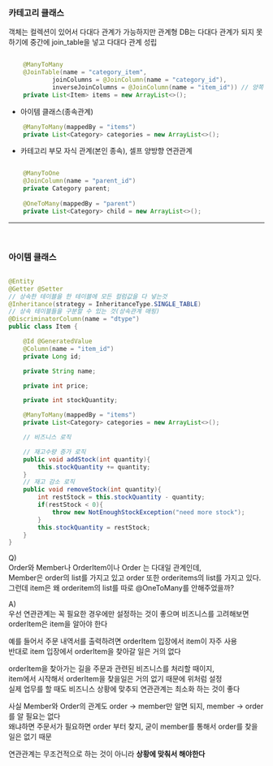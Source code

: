 ### 카테고리 클래스

객체는 컬렉션이 있어서 다대다 관계가 가능하지만 관계형 DB는 다대다 관계가 되지 못하기에 중간에 join_table을 넣고 다대다 관계 성립

```java

    @ManyToMany
    @JoinTable(name = "category_item",
            joinColumns = @JoinColumn(name = "category_id"),
            inverseJoinColumns = @JoinColumn(name = "item_id")) // 양쪽 다 id 매핑을 해줘야 한다
    private List<Item> items = new ArrayList<>();

```

- 아이템 클래스(종속관계)

```java
    @ManyToMany(mappedBy = "items")
    private List<Category> categories = new ArrayList<>();
```

- 카테고리 부모 자식 관계(본인 종속), 셀프 양방향 연관관계

```java

    @ManyToOne
    @JoinColumn(name = "parent_id")
    private Category parent;
    
    @OneToMany(mappedBy = "parent")
    private List<Category> child = new ArrayList<>();

```

---

<br/>

### 아이템 클래스

```java

@Entity
@Getter @Setter
// 상속한 테이블을 한 테이블에 모든 컬럼값을 다 넣는것
@Inheritance(strategy = InheritanceType.SINGLE_TABLE)
// 상속 테이블들을 구분할 수 있는 것(상속관계 매핑)
@DiscriminatorColumn(name = "dtype")
public class Item {

    @Id @GeneratedValue
    @Column(name = "item_id")
    private Long id;

    private String name;

    private int price;

    private int stockQuantity;

    @ManyToMany(mappedBy = "items")
    private List<Category> categories = new ArrayList<>();

    // 비즈니스 로직

    // 재고수량 증가 로직
    public void addStock(int quantity){
        this.stockQuantity += quantity;
    }
    // 재고 감소 로직
    public void removeStock(int quantity){
        int restStock = this.stockQuantity - quantity;
        if(restStock < 0){
            throw new NotEnoughStockException("need more stock");
        }
        this.stockQuantity = restStock;
    }
}

```

Q) <br/>
Order와 Member나 OrderItem이나 Order 는 다대일 관계인데, <br/>
Member은 order의 list를 가지고 있고 order 또한 orderitems의 list를 가지고 있다. <br/>
그런데 item은 왜 orderitem의 list를 따로 @OneToMany를 안해주었을까?

A) <br/>
우선 연관관계는 꼭 필요한 경우에만 설정하는 것이 좋으며 비즈니스를 고려해보면 orderItem은 item을 알아야 한다

예를 들어서 주문 내역서를 출력하려면 orderItem 입장에서 item이 자주 사용 <br/>
반대로 item 입장에서 orderItem을 찾아갈 일은 거의 없다

orderItem을 찾아가는 길을 주문과 관련된 비즈니스를 처리할 때이지, <br/>
item에서 시작해서 orderItem을 찾을일은 거의 없기 때문에 위처럼 설정 <br/>
실제 업무를 할 때도 비즈니스 상황에 맞추되 연관관계는 최소화 하는 것이 좋다

사실 Member와 Order의 관계도 order -> member만 알면 되지, member -> order 를 알 필요는 없다 <br/>
왜냐하면 주문서가 필요하면 order 부터 찾지, 굳이 member를 통해서 order를 찾을 일은 없기 때문

연관관계는 무조건적으로 하는 것이 아니라 **상황에 맞춰서 해야한다**



